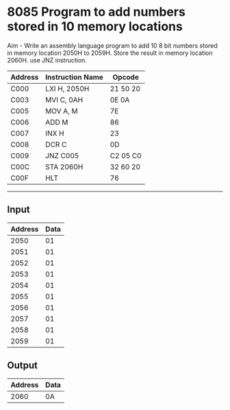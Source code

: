 # 8085 Program to add numbers stored in 10 memory locations

Aim - Write an assembly language program to add 10 8 bit numbers stored in memory location 2050H to 2059H. Store the result in memory location 2060H. use JNZ instruction.

| Address | Instruction Name | Opcode  |
| ------- | ---------------- | ------- |
| C000    | LXI H, 2050H     | 21 50 20 |
| C003    | MVI C, 0AH       | 0E 0A   |
| C005    | MOV A, M         | 7E      |
| C006    | ADD M            | 86      |
| C007    | INX H            | 23      |
| C008    | DCR C            | 0D      |
| C009    | JNZ C005         | C2 05 C0 |
| C00C    | STA 2060H        | 32 60 20 |
| C00F    | HLT              | 76      |

---
## Input
| Address | Data |
| ------- | -----|
| 2050    | 01   |
| 2051    | 01   |
| 2052    | 01   |
| 2053    | 01   |
| 2054    | 01   |
| 2055    | 01   |
| 2056    | 01   |
| 2057    | 01   |
| 2058    | 01   |
| 2059    | 01   |


## Output

| Address | Data |
| ------- | -----|
| 2060    | 0A   |
